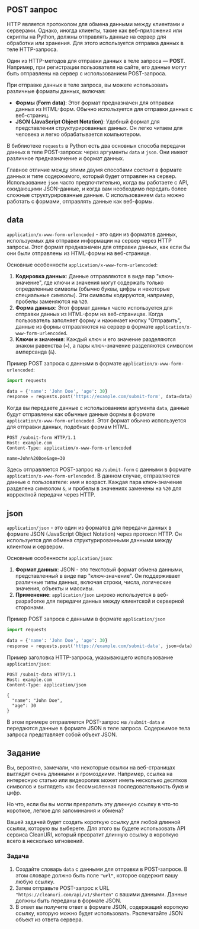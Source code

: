 

## POST запрос

HTTP является протоколом для обмена данными между клиентами и серверами. Однако, иногда клиенты, такие как веб-приложения или скрипты на Python, должны отправлять данные на сервер для обработки или хранения. Для этого используется отправка данных в теле HTTP-запроса.

Один из HTTP-методов для отправки данных в теле запроса — **POST**. Например, при регистрации пользователя на сайте, его данные могут быть отправлены на сервер с использованием POST-запроса.

При отправке данных в теле запроса, вы можете использовать различные форматы данных, включая:

- **Формы (Form data)**: Этот формат предназначен для отправки данных из HTML-форм. Обычно используется для отправки данных с веб-страниц.
- **JSON (JavaScript Object Notation)**: Удобный формат для представления структурированных данных. Он легко читаем для человека и легко обрабатывается компьютером.

В библиотеке `requests` в Python есть два основных способа передачи данных в теле POST-запроса: через аргументы `data` и `json`. Они имеют различное предназначение и формат данных.

Главное отличие между этими двумя способами состоит в формате данных и типе содержимого, который будет отправлен на сервер. Использование `json` часто предпочтительно, когда вы работаете с API, ожидающими JSON-данные, и когда вам необходимо передать более сложные структурированные данные. С использованием `data` можно работать с формами, отправлять данные как веб-формы.

## **data**

`application/x-www-form-urlencoded` - это один из форматов данных, используемых для отправки информации на сервер через HTTP запросы. Этот формат предназначен для отправки данных, как если бы они были отправлены из HTML-формы на веб-странице.

Основные особенности `application/x-www-form-urlencoded`:

1. **Кодировка данных**: Данные отправляются в виде пар "ключ-значение", где ключи и значения могут содержать только определенные символы (обычно буквы, цифры и некоторые специальные символы). Эти символы кодируются, например, пробелы заменяются на `%20`.
2. **Форма данных**: Этот формат данных часто используется для отправки данных из HTML-форм на веб-страницах. Когда пользователь заполняет форму и нажимает кнопку "Отправить", данные из формы отправляются на сервер в формате `application/x-www-form-urlencoded`.
3. **Ключи и значения**: Каждый ключ и его значение разделяются знаком равенства (`=`), а пары ключ-значение разделяются символом амперсанда (`&`).

Пример POST запроса с данными в формате `application/x-www-form-urlencoded`:

```python
import requests

data = {'name': 'John Doe', 'age': 30}
response = requests.post('https://example.com/submit-form', data=data)  # Передача данных через аргумент data

```

Когда вы передаете данные с использованием аргумента `data`, данные будут отправлены как обычные данные формы в формате `application/x-www-form-urlencoded`. Этот формат обычно используется для отправки данных, подобных формам HTML. 

```
POST /submit-form HTTP/1.1
Host: example.com
Content-Type: application/x-www-form-urlencoded

name=John%20Doe&age=30

```

Здесь отправляется POST-запрос на `/submit-form` с данными в формате `application/x-www-form-urlencoded`. В данном случае, отправляются данные о пользователе: имя и возраст. Каждая пара ключ-значение разделена символом `&`, и пробелы в значениях заменены на `%20` для корректной передачи через HTTP.

## **json**

`application/json` - это один из форматов для передачи данных в формате JSON (JavaScript Object Notation) через протокол HTTP. Он используется для обмена структурированными данными между клиентом и сервером.

Основные особенности `application/json`:

1. **Формат данных**: JSON - это текстовый формат обмена данными, представленный в виде пар "ключ-значение". Он поддерживает различные типы данных, включая строки, числа, логические значения, объекты и массивы.
2. **Применение**: `application/json` широко используется в веб-разработке для передачи данных между клиентской и серверной сторонами.

Пример POST запроса с данными в формате `application/json` 

```python
import requests

data = {'name': 'John Doe', 'age': 30}
response = requests.post('https://example.com/submit-data', json=data)  # Передача данных через аргумент json

```

Пример заголовка HTTP-запроса, указывающего использование `application/json`:

```
POST /submit-data HTTP/1.1
Host: example.com
Content-Type: application/json

{
  "name": "John Doe",
  "age": 30
}

```

В этом примере отправляется POST-запрос на `/submit-data` и передаются данные в формате JSON в теле запроса. Содержимое тела запроса представляет собой объект JSON.

## Задание

Вы, вероятно, замечали, что некоторые ссылки на веб-страницах выглядят очень длинными и громоздкими. Например, ссылка на интересную статью или видеоролик может иметь несколько десятков символов и выглядеть как бессмысленная последовательность букв и цифр.

Но что, если бы вы могли превратить эту длинную ссылку в что-то короткое, легкое для запоминания и обмена?

Вашей задачей будет создать короткую ссылку для любой длинной ссылки, которую вы выберете. Для этого вы будете использовать API сервиса CleanURI, который превратит длинную ссылку в короткую всего в несколько мгновений.

### Задача

1. Создайте словарь `data` с данными для отправки в POST-запросе. В этом словаре должно быть поле **`"url"`**, которое содержит вашу любую ссылку.
2. Затем отправьте POST-запрос к URL `"https://cleanuri.com/api/v1/shorten"` с вашими данными. Данные должны быть переданы в формате JSON.
3. В ответ вы получите ответ в формате JSON, содержащий короткую ссылку, которую можно будет использовать. Распечатайте JSON объект из ответа сервера. 
